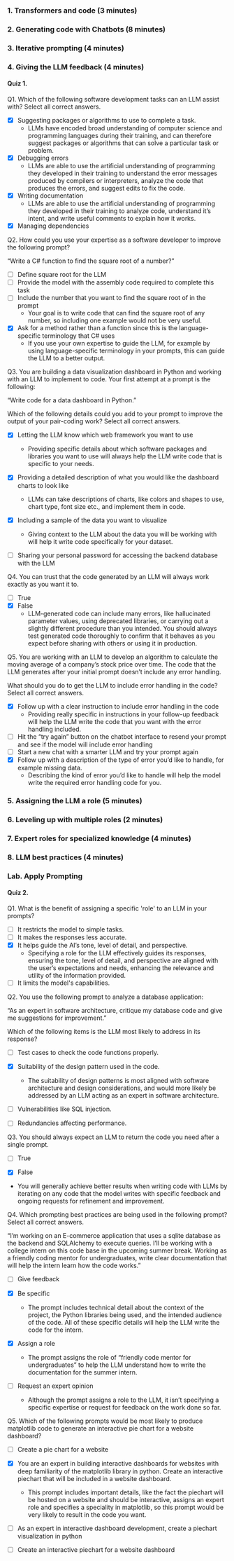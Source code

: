 ### 1. Transformers and code (3 minutes)
### 2. Generating code with Chatbots (8 minutes)

### 3. Iterative prompting (4 minutes)
### 4. Giving the LLM feedback (4 minutes)

#### Quiz 1. 
Q1. Which of the following software development tasks can an LLM assist with? Select all correct answers.

- [x] Suggesting packages or algorithms to use to complete a task. 
  - LLMs have encoded broad understanding of computer science and programming languages during their training, and can therefore suggest packages or algorithms that can solve a particular task or problem. 
- [x] Debugging errors
  - LLMs are able to use the artificial understanding of programming they developed in their training to understand the error messages produced by compilers or interpreters, analyze the code that produces the errors, and suggest edits to fix the code.
- [x] Writing documentation 
  - LLMs are able to use the artificial understanding of programming they developed in their training to analyze code, understand it’s intent, and write useful comments to explain how it works.
- [x] Managing dependencies 

Q2. How could you use your expertise as a software developer to improve the following prompt?

“Write a C# function to find the square root of a number?”


- [ ] Define square root for the LLM
- [ ] Provide the model with the assembly code required to complete this task
- [ ] Include the number that you want to find the square root of in the prompt
  - Your goal is to write code that can find the square root of any number, so including one example would not be very useful. 
- [x] Ask for a method rather than a function since this is the language-specific terminology that C# uses
  - If you use your own expertise to guide the LLM, for example by using language-specific terminology in your prompts, this can guide the LLM to a better output.

Q3. You are building a data visualization dashboard in Python and working with an LLM to implement to code. Your first attempt at a prompt is the following:

“Write code for a data dashboard in Python.”

Which of the following details could you add to your prompt to improve the output of your pair-coding work? Select all correct answers.

- [x] Letting the LLM know which web framework you want to use 
  - Providing specific details about which software packages and libraries you want to use will always help the LLM write code that is specific to your needs.

- [x] Providing a detailed description of what you would like the dashboard charts to look like 
  - LLMs can take descriptions of charts, like colors and shapes to use, chart type, font size etc., and implement them in code.

- [x] Including a sample of the data you want to visualize
  - Giving context to the LLM about the data you will be working with will help it write code specifically for your dataset. 

- [ ] Sharing your personal password for accessing the backend database with the LLM

Q4. You can trust that the code generated by an LLM will always work exactly as you want it to.
- [ ] True
- [x] False
  - LLM-generated code can include many errors, like hallucinated parameter values, using deprecated libraries, or carrying out a slightly different procedure than you intended. You should always test generated code thoroughly to confirm that it behaves as you expect before sharing with others or using it in production.

Q5. You are working with an LLM to develop an algorithm to calculate the moving average of a company’s stock price over time. The code that the LLM generates after your initial prompt doesn’t include any error handling. 

What should you do to get the LLM to include error handling in the code? Select all correct answers.

- [x] Follow up with a clear instruction to include error handling in the code
  - Providing really specific in instructions in your follow-up feedback will help the LLM write the code that you want with the error handling included.
- [ ] Hit the “try again” button on the chatbot interface to resend your prompt and see if the model will include error handling
- [ ] Start a new chat with a smarter LLM and try your prompt again
- [x] Follow up with a description of the type of error you’d like to handle, for example missing data.
  - Describing the kind of error you’d like to handle will help the model write the required error handling code for you.
### 5. Assigning the LLM a role (5 minutes)
### 6. Leveling up with multiple roles (2 minutes)
### 7. Expert roles for specialized knowledge (4 minutes)
### 8. LLM best practices (4 minutes)
### Lab. Apply Prompting 
#### Quiz 2. 
Q1. What is the benefit of assigning a specific 'role' to an LLM in your prompts?
- [ ] It restricts the model to simple tasks. 
- [ ] It makes the responses less accurate. 
- [x] It helps guide the AI’s tone, level of detail, and perspective. 
  - Specifying a role for the LLM effectively guides its responses, ensuring the tone, level of detail, and perspective are aligned with the user’s expectations and needs, enhancing the relevance and utility of the information provided.
- [ ] It limits the model's capabilities. 

Q2. You use the following prompt to analyze a database application:

“As an expert in software architecture, critique my database code and give me suggestions for improvement.”

Which of the following items is the LLM most likely to address in its response?

- [ ] Test cases to check the code functions properly. 

- [x] Suitability of the design pattern used in the code. 
  - The suitability of design patterns is most aligned with software architecture and design considerations, and would more likely be addressed by an LLM acting as an expert in software architecture.
- [ ] Vulnerabilities like SQL injection. 
- [ ] Redundancies affecting performance. 

Q3. You should always expect an LLM to return the code you need after a single prompt.

- [ ] True

- [x] False
- You will generally achieve better results when writing code with LLMs by iterating on any code that the model writes with specific feedback and ongoing requests for refinement and improvement.

Q4. Which prompting best practices are being used in the following prompt? Select all correct answers.

“I’m working on an E-commerce application that uses a sqlite database as the backend and SQLAlchemy to execute queries. I’ll be working with a college intern on this code base in the upcoming summer break. Working as a friendly coding mentor for undergraduates, write clear documentation that will help the intern learn how the code works.”

- [ ] Give feedback

- [x] Be specific
  - The prompt includes technical detail about the context of the project, the Python libraries being used, and the intended audience of the code. All of these specific details will help the LLM write the code for the intern.

- [x] Assign a role
  - The prompt assigns the role of “friendly code mentor for undergraduates” to help the LLM understand how to write the documentation for the summer intern.

- [ ] Request an expert opinion
  - Although the prompt assigns a role to the LLM, it isn’t specifying a specific expertise or request for feedback on the work done so far.

Q5. Which of the following prompts would be most likely to produce matplotlib code to generate an interactive pie chart for a website dashboard?
- [ ] Create a pie chart for a website
- [x] You are an expert in building interactive dashboards for websites with deep familiarity of the matplotlib library in python. Create an interactive piechart that will be included in a website dashboard.
  - This prompt includes important details, like the fact the piechart will be hosted on a website and should be interactive, assigns an expert role and specifies a speciality in matplotlib, so this prompt would be very likely to result in the code you want.
- [ ] As an expert in interactive dashboard development, create a piechart visualization in python
- [ ] Create an interactive piechart for a website dashboard


